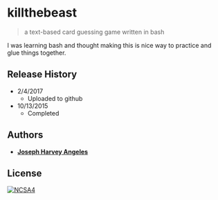 # killthebeast
> a text-based card guessing game written in bash

I was learning bash and thought making this is nice way to practice and glue things together.

## Release History
* 2/4/2017 
  * Uploaded to github
* 10/13/2015
  * Completed
  
## Authors
* [**Joseph Harvey Angeles**](https://github.com/josephharveyangeles)
  
  
## License

[![NCSA4](https://licensebuttons.net/l/by-nc-sa/4.0/88x31.png)](http://creativecommons.org/licenses/by-nc-sa/4.0/)
